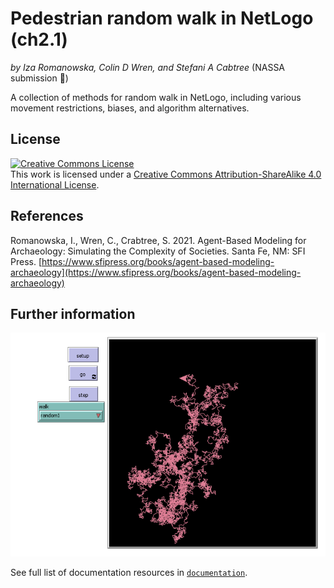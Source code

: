 # Pedestrian random walk in NetLogo (ch2.1)
*by Iza Romanowska, Colin D Wren, and Stefani A Cabtree* (NASSA submission :rocket:)

A collection of methods for random walk in NetLogo, including various movement restrictions, biases, and algorithm alternatives.

## License

<a rel="license" href="http://creativecommons.org/licenses/by-sa/4.0/"><img alt="Creative Commons License" style="border-width:0" src="https://i.creativecommons.org/l/by-sa/4.0/88x31.png" /></a><br />This work is licensed under a <a rel="license" href="http://creativecommons.org/licenses/by-sa/4.0/">Creative Commons Attribution-ShareAlike 4.0 International License</a>.

## References

Romanowska, I., Wren, C., Crabtree, S. 2021. Agent-Based Modeling for Archaeology: Simulating the Complexity of Societies. Santa Fe, NM: SFI Press. [https://www.sfipress.org/books/agent-based-modeling-archaeology](https://www.sfipress.org/books/agent-based-modeling-archaeology)

## Further information

![Interface screenshot](netlogo_implementation/documentation/ch2.1_pedestrian%20interface.png)

See full list of documentation resources in [`documentation`](documentation/tableOfContents.md).
